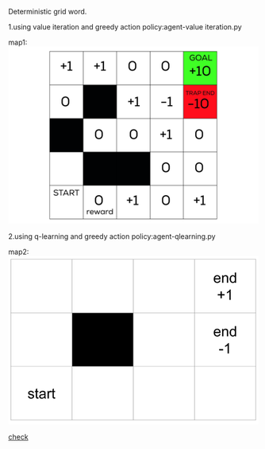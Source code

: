 Deterministic grid word.

1.using value iteration and greedy action policy:agent-value iteration.py

map1:
![](https://raw.githubusercontent.com/zackq88/gridword-reinforcement-learning/main/map1.jpg)



2.using q-learning and greedy action policy:agent-qlearning.py

map2:
![](https://raw.githubusercontent.com/zackq88/gridword-reinforcement-learning/main/map2.png)


[check](https://towardsdatascience.com/reinforcement-learning-implement-grid-world-from-scratch-c5963765ebff)




